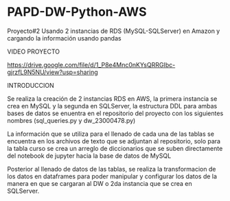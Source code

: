# PAPD-DW-Python-AWS
Proyecto#2 Usando 2 instancias de RDS (MySQL-SQLServer) en Amazon y cargando la información usando pandas

VIDEO PROYECTO

https://drive.google.com/file/d/1_P8e4Mnc0nKYsQRRGIbc-gjrzfL9N5NU/view?usp=sharing

INTRODUCCION

Se realiza la creación de 2 instancias RDS en AWS, la primera instancia se crea en MySQL y la segunda en SQLServer, la estructura DDL para ambas bases de datos se enuentra en el repositorio del proyecto con los siguientes nombres (sql_queries.py y dw_23000478.py)

La información que se utiliza para el llenado de cada una de las tablas se encuentra en los archivos de texto que se adjuntan al repositorio, solo para la tabla curso se crea un arreglo de diccionarios que se suben directamente del notebook de jupyter hacia la base de datos de MySQL

Posterior al llenado de datos de las tablas, se realiza la transformacion de los datos en dataframes para poder manipular y configurar los datos de la manera en que se cargaran al DW o 2da instancia que se crea en SQLServer.
